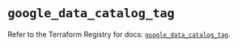 # `google_data_catalog_tag`

Refer to the Terraform Registry for docs: [`google_data_catalog_tag`](https://registry.terraform.io/providers/hashicorp/google-beta/6.16.0/docs/resources/google_data_catalog_tag).
